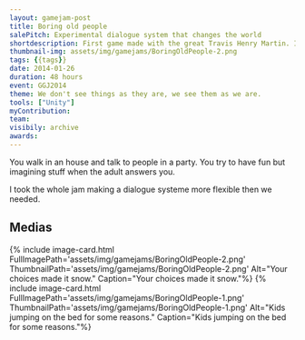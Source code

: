 ```yaml
---
layout: gamejam-post
title: Boring old people
salePitch: Experimental dialogue system that changes the world
shortdescription: First game made with the great Travis Henry Martin. I made a extensible dialogue system the whole jam. At this point, I start learning that scoping.
thumbnail-img: assets/img/gamejams/BoringOldPeople-2.png
tags: {{tags}}
date: 2014-01-26
duration: 48 hours
event: GGJ2014
theme: We don't see things as they are, we see them as we are.
tools: ["Unity"]
myContribution: 
team: 
visibily: archive
awards: 
---
```

You walk in an house and talk to people in a party. You try to have fun but imagining stuff when the adult answers you.

I took the whole jam making a dialogue systeme more flexible then we needed.

## Medias
<div class="row">
{% include image-card.html FullImagePath='assets/img/gamejams/BoringOldPeople-2.png' ThumbnailPath='assets/img/gamejams/BoringOldPeople-2.png' Alt="Your choices made it snow." Caption="Your choices made it snow."%}
{% include image-card.html FullImagePath='assets/img/gamejams/BoringOldPeople-1.png' ThumbnailPath='assets/img/gamejams/BoringOldPeople-1.png' Alt="Kids jumping on the bed for some reasons." Caption="Kids jumping on the bed for some reasons."%}
</div>